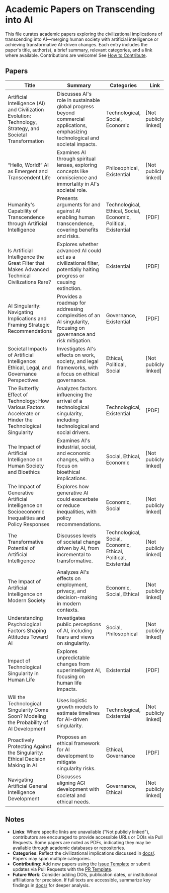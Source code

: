 # Academic Papers on Transcending into AI

This file curates academic papers exploring the civilizational implications of transcending into AI—merging human society with artificial intelligence or achieving transformative AI-driven changes. Each entry includes the paper's title, author(s), a brief summary, relevant categories, and a link where available. Contributions are welcome! See [How to Contribute](../README.md#how-to-contribute).

## Papers

| Title | Summary | Categories | Link |
|-------|---------|------------|------|
| Artificial Intelligence (AI) and Civilization Evolution: Technology, Strategy, and Societal Transformation | Discusses AI's role in sustainable global progress beyond commercial applications, emphasizing technological and societal impacts. | Technological, Social, Economic | [Not publicly linked] |
| “Hello, World!” AI as Emergent and Transcendent Life | Examines AI through spiritual lenses, exploring concepts like omniscience and immortality in AI's societal role. | Philosophical, Existential | [Not publicly linked] |
| Humanity's Capability of Transcendence through Artificial Intelligence | Presents arguments for and against AI enabling human transcendence, covering benefits and risks. | Technological, Ethical, Social, Economic, Political, Existential | [PDF] |
| Is Artificial Intelligence the Great Filter that Makes Advanced Technical Civilizations Rare? | Explores whether advanced AI could act as a civilizational filter, potentially halting progress or causing extinction. | Existential | [PDF] |
| AI Singularity: Navigating Implications and Framing Strategic Recommendations | Provides a roadmap for addressing complexities of an AI singularity, focusing on governance and risk mitigation. | Governance, Existential | [PDF] |
| Societal Impacts of Artificial Intelligence: Ethical, Legal, and Governance Perspectives | Investigates AI's effects on work, society, and legal frameworks, with a focus on ethical governance. | Ethical, Political, Social | [Not publicly linked] |
| The Butterfly Effect of Technology: How Various Factors Accelerate or Hinder the Technological Singularity | Analyzes factors influencing the arrival of a technological singularity, including technological and social drivers. | Technological, Existential | [PDF] |
| The Impact of Artificial Intelligence on Human Society and Bioethics | Examines AI's industrial, social, and economic changes, with a focus on bioethical implications. | Social, Ethical, Economic | [Not publicly linked] |
| The Impact of Generative Artificial Intelligence on Socioeconomic Inequalities and Policy Responses | Explores how generative AI could exacerbate or reduce inequalities, with policy recommendations. | Economic, Social | [Not publicly linked] |
| The Transformative Potential of Artificial Intelligence | Discusses levels of societal change driven by AI, from incremental to transformative. | Technological, Social, Economic, Ethical, Political, Existential | [Not publicly linked] |
| The Impact of Artificial Intelligence on Modern Society | Analyzes AI's effects on employment, privacy, and decision-making in modern contexts. | Economic, Social, Ethical | [Not publicly linked] |
| Understanding Psychological Factors Shaping Attitudes Toward AI | Investigates public perceptions of AI, including fears and views on singularity. | Social, Philosophical | [Not publicly linked] |
| Impact of Technological Singularity in Human Life | Explores unpredictable changes from superintelligent AI, focusing on human life impacts. | Existential | [PDF] |
| Will the Technological Singularity Come Soon? Modeling the Probability of AI Development | Uses logistic growth models to estimate timelines for AI-driven singularity. | Technological, Existential | [Not publicly linked] |
| Proactively Protecting Against the Singularity: Ethical Decision Making in AI | Proposes an ethical framework for AI development to mitigate singularity risks. | Ethical, Governance | [PDF] |
| Navigating Artificial General Intelligence Development | Discusses aligning AGI development with societal and ethical needs. | Governance, Ethical | [Not publicly linked] |

## Notes
- **Links**: Where specific links are unavailable ("Not publicly linked"), contributors are encouraged to provide accessible URLs or DOIs via Pull Requests. Some papers are noted as PDFs, indicating they may be available through academic databases or repositories.
- **Categories**: Reflect the civilizational implications discussed in [docs/](../docs/). Papers may span multiple categories.
- **Contributing**: Add new papers using the [Issue Template](../contrib/issue_template.md) or submit updates via Pull Requests with the [PR Template](../contrib/pr_template.md).
- **Future Work**: Consider adding DOIs, publication dates, or institutional affiliations for precision. If full texts are accessible, summarize key findings in [docs/](../docs/) for deeper analysis.